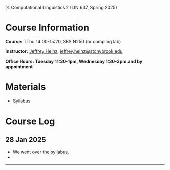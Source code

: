 % Computational Linguistics 2 (LIN 637, Spring 2025)

# Course Information

**Course:** TThu 14:00-15:20, SBS N250 (or compling lab)

**Instructor:** [Jeffrey Heinz](http://jeffreyheinz.net/), [jeffrey.heinz@stonybrook.edu](mailto:jeffrey.heinz@stonybrook.edu)

**Office Hours: Tuesday 11:30-1pm, Wednesday 1:30-3pm and by appointment**

# Materials

* [Syllabus](materials/)

# Course Log


## 28 Jan 2025

* We went over the [syllabus](materials/).
* 

-------------------------------------------------------------------------------

